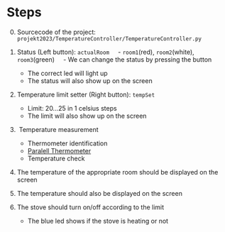 # Steps
0. Sourcecode of the project: `projekt2023/TemperatureController/TemperatureController.py`

1. Status (Left button): `actualRoom`
    - `room1`(red), `room2`(white), `room3`(green)
    - We can change the status by pressing the button    
    - The correct led will light up    
    - The status will also show up on the screen

2. Temperature limit setter (Right button): `tempSet`    
    - Limit: 20...25 in 1 celsius steps    
    - The limit will also show up on the screen

3.  Temperature measurement    
    - Thermometer identification    
    - [Paralell Thermometer](https://www.hackster.io/vinayyn/multiple-ds18b20-temp-sensors-interfacing-with-raspberry-pi-d8a6b0)    
    - Temperature check
4. The temperature of the appropriate room should be displayed on the screen

5. The temperature should also be displayed on the screen

6. The stove should turn on/off according to the limit    
    - The blue led shows if the stove is heating or not